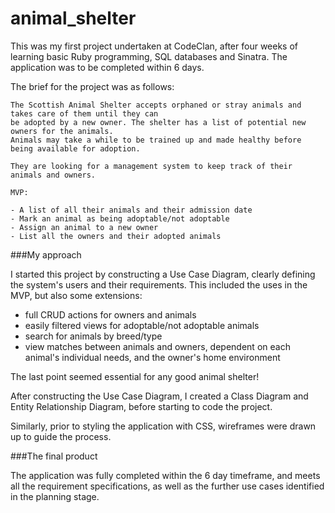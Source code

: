 # animal_shelter

This was my first project undertaken at CodeClan, after four weeks of learning basic Ruby programming, SQL databases and Sinatra. The application was to be completed within 6 days.

The brief for the project was as follows:
```
The Scottish Animal Shelter accepts orphaned or stray animals and takes care of them until they can 
be adopted by a new owner. The shelter has a list of potential new owners for the animals. 
Animals may take a while to be trained up and made healthy before being available for adoption.

They are looking for a management system to keep track of their animals and owners.

MVP:

- A list of all their animals and their admission date
- Mark an animal as being adoptable/not adoptable
- Assign an animal to a new owner
- List all the owners and their adopted animals
```

###My approach

I started this project by constructing a Use Case Diagram, clearly defining the system's users and their requirements. This included the uses in the MVP, but also some extensions:
- full CRUD actions for owners and animals
- easily filtered views for adoptable/not adoptable animals
- search for animals by breed/type
- view matches between animals and owners, dependent on each animal's individual needs, and the owner's home environment

The last point seemed essential for any good animal shelter!

After constructing the Use Case Diagram, I created a Class Diagram and Entity Relationship Diagram, before starting to code the project.

Similarly, prior to styling the application with CSS, wireframes were drawn up to guide the process.

###The final product

The application was fully completed within the 6 day timeframe, and meets all the requirement specifications, as well as the further use cases identified in the planning stage.
